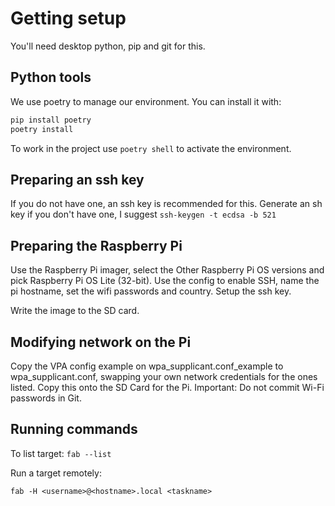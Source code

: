 # Getting setup

You'll need desktop python, pip and git for this.

## Python tools

We use poetry to manage our environment. You can install it with:

```bash
pip install poetry
poetry install
```

To work in the project use `poetry shell` to activate the environment.

## Preparing an ssh key

If you do not have one, an ssh key is recommended for this.
Generate an sh key if you don't have one, I suggest `ssh-keygen -t ecdsa -b 521`

## Preparing the Raspberry Pi

Use the Raspberry Pi imager, select the Other Raspberry Pi OS versions and pick Raspberry Pi OS Lite (32-bit). Use the config to enable SSH, name the pi hostname, set the wifi passwords and country.
Setup the ssh key.

Write the image to the SD card.

## Modifying network on the Pi

Copy the VPA config example on wpa_supplicant.conf_example to wpa_supplicant.conf, swapping your own network credentials for the ones listed. Copy this onto the SD Card for the Pi.
Important: Do not commit Wi-Fi passwords in Git.

## Running commands

To list target:
`fab --list`

Run a target remotely:

`fab -H <username>@<hostname>.local <taskname>`
